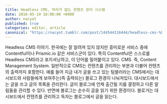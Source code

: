 ```yaml
---
title: Headless CMS, 머리가 없는 컨텐츠 관리 시스템
date: 2016-05-19 18:00:00 +0900
author: nacyot
published: true
categories: editor, article
canonical: "https://nacyot.tumblr.com/post/144544116444/headless-cms-%EB%A8%B8%EB%A6%AC%EA%B0%80-%EC%97%86%EB%8A%94-%EC%BB%A8%ED%85%90%EC%B8%A0-%EA%B4%80%EB%A6%AC-%EC%8B%9C%EC%8A%A4%ED%85%9C"
---
```


Headless CMS 이야기. 한국에는 잘 알려져 있지 않지만 흥미로운 서비스 중에 Contentful이나 Prismic.io 같은 서비스군이 있다. 특히 Contentful은 스스로를 Headless CMS라고 포지셔닝하고, 이 단어를 밀어붙이고 있다. CMS. 즉, Content Management System. 일반적으로 CMS는 컨텐츠를 관리하는 부분과 더불어 컨텐츠의 출력까지 포함한다. 예를 들어 지금 내가 글을 쓰고 있는 텀블러라는 CMS에서는 대시보드와 사람들에게 보여주는(즉 출력되는) 블로그 환경이 나눠져있다. 대시보드에서는 글을 쓰고 글의 목록을 관리한다. 글이 블로그에 언제 출간될 지를 결정하고 다른 알림들을 관리할 수 있다. 반면에 블로그는 순수히 글을 읽기 위한 환경이다. 블로거는 대시보드에서 컨텐츠를 관리하고 독자는 블로그에서 글을 읽는다.

<!--more-->
